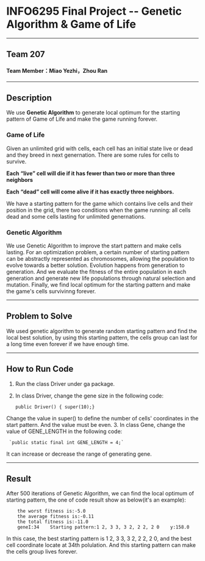   
INFO6295 Final Project -- Genetic Algorithm & Game of Life
===================================  
***
## Team 207
#### Team Member：Miao Yezhi，Zhou Ran

***
## Description
We use **Genetic Algorithm** to generate local optimum for the starting pattern of Game of Life and make the game running forever. 
### Game of Life
Given an unlimited grid with cells, each cell has an initial state live or dead and they breed in next genernation. There are some rules for cells to survive. 

**Each “live” cell will die if it has fewer than two or more than three neighbors**

**Each “dead” cell will come alive if it has exactly three neighbors.**

We have a starting pattern for the game which contains live cells and their position in the grid, there two conditions when the game running: all cells dead and some cells lasting for unlimited genernations.

### Genetic Algorithm
We use Genetic Algorithm to improve the start pattern and make cells lasting. For an optimization problem, a certain number of starting pattern can be abstractly represented as chromosomes, allowing the population to evolve towards a better solution. Evolution happens from generation to generation. And we evaluate the fitness of the entire population in each generation and generate new life populations through natural selection and mutation. Finally, we find local optimum for the starting pattern and make the game's cells survivinng forever. 
***

## Problem to Solve
We used genetic algorithm to generate random starting pattern and find the local best solution, by using this starting pattern, the cells group can last for a long time even forever if we have enough time.

***
## How to Run Code
1. Run the class Driver under ga package.
2. In class Driver, change the gene size in the following code:

    `public Driver() { super(10);}`

Change the value in super() to define the number of cells' coordinates in the start pattern. And the value must be even.
3. In class Gene, change the value of GENE_LENGTH in the following code:

     `public static final int GENE_LENGTH = 4;`
     
It can increase or decrease the range of generating gene.
        
***
## Result
After 500 iterations of Genetic Algorithm, we can find the local optimum of starting pattern, the one of code result show as below(it's an example):
        
        the worst fitness is:-5.0
        the average fitness is:-0.11
        the total fitness is:-11.0
        geneI:34	Starting pattern:1 2, 3 3, 3 2, 2 2, 2 0	y:158.0

In this case, the best starting pattern is 1 2, 3 3, 3 2, 2 2, 2 0, and the best cell coordinate locate at 34th polulation. And this starting pattern can make the cells group lives forever.
